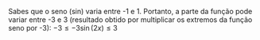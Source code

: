 Sabes que o seno (sin) varia entre -1 e 1. Portanto, a parte  da função pode variar entre -3 e 3 (resultado obtido por multiplicar os extremos da função seno por -3):   $-3≤-3\sin{(2x)}≤3$